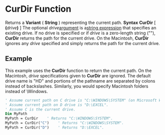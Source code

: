 
# CurDir Function



Returns a  **Variant** ( **String** ) representing the current path.
 **Syntax**
 **CurDir** [ **(**_drive_**)** ]
The optional  _drive_[argument](b8bdf64f-5920-1ae9-16d0-b26d09524a30.md) is a[string expression](b8bdf64f-5920-1ae9-16d0-b26d09524a30.md) that specifies an existing drive. If no drive is specified or if _drive_ is a zero-length string (""), **CurDir** returns the path for the current drive. On the Macintosh, **CurDir** ignores any _drive_ specified and simply returns the path for the current drive.

## Example

This example uses the  **CurDir** function to return the current path. On the Macintosh, _drive_ specifications given to **CurDir** are ignored. The default drive name is "HD" and portions of the pathname are separated by colons instead of backslashes. Similarly, you would specify Macintosh folders instead of \Windows.


```vb
' Assume current path on C drive is "C:\WINDOWS\SYSTEM" (on Microsoft Windows).
' Assume current path on D drive is "D:\EXCEL".
' Assume C is the current drive.
Dim MyPath
MyPath = CurDir    ' Returns "C:\WINDOWS\SYSTEM".
MyPath = CurDir("C")    ' Returns "C:\WINDOWS\SYSTEM".
MyPath = CurDir("D")    ' Returns "D:\EXCEL".

```

